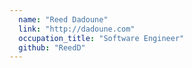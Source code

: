 ```yaml
---
  name: "Reed Dadoune"
  link: "http://dadoune.com"
  occupation_title: "Software Engineer"
  github: "ReedD"
---
```

